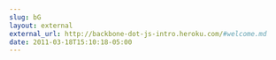 ```yaml
---
slug: bG
layout: external
external_url: http://backbone-dot-js-intro.heroku.com/#welcome.md
date: 2011-03-18T15:10:18-05:00
---
```

